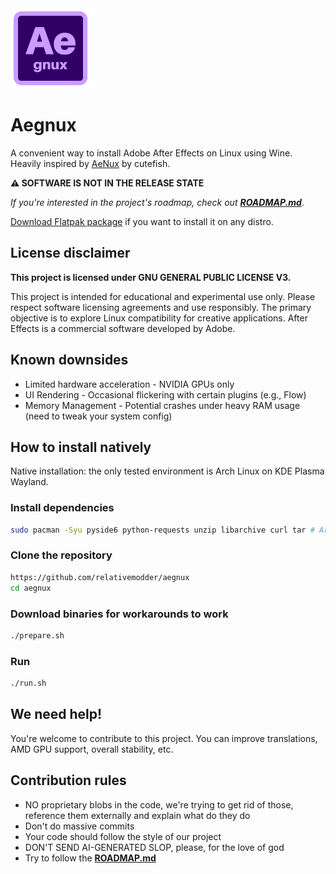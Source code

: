 <img src="icons/aegnux.png" width="128" />

# Aegnux 

A convenient way to install Adobe After Effects on Linux using Wine. Heavily inspired by [AeNux](https://github.com/cutefishaep/AeNux) by cutefish.

**⚠️ SOFTWARE IS NOT IN THE RELEASE STATE**

*If you're interested in the project's roadmap, check out [**ROADMAP.md**](https://github.com/relativemodder/aegnux/blob/main/ROADMAP.md)*.


[Download Flatpak package](https://github.com/relativemodder/com.relative.Aegnux/releases/latest) if you want to install it on any distro.


## License disclaimer

**This project is licensed under GNU GENERAL PUBLIC LICENSE V3.**

This project is intended for educational and experimental use only. Please respect software licensing agreements and use responsibly. The primary objective is to explore Linux compatibility for creative applications. After Effects is a commercial software developed by Adobe.


## Known downsides

- Limited hardware acceleration - NVIDIA GPUs only
- UI Rendering - Occasional flickering with certain plugins (e.g., Flow)
- Memory Management - Potential crashes under heavy RAM usage (need to tweak your system config)

## How to install natively

Native installation: the only tested environment is Arch Linux on KDE Plasma Wayland.

### Install dependencies
```bash
sudo pacman -Syu pyside6 python-requests unzip libarchive curl tar # Arch Linux
```

### Clone the repository
```bash
https://github.com/relativemodder/aegnux
cd aegnux
```

### Download binaries for workarounds to work
```bash
./prepare.sh
```

### Run
```bash
./run.sh
```

## We need help!
You're welcome to contribute to this project. 
You can improve translations, AMD GPU support, overall stability, etc.

## Contribution rules
- NO proprietary blobs in the code, we're trying to get rid of those, reference them externally and explain what do they do
- Don't do massive commits
- Your code should follow the style of our project
- DON'T SEND AI-GENERATED SLOP, please, for the love of god
- Try to follow the [**ROADMAP.md**](https://github.com/relativemodder/aegnux/blob/main/ROADMAP.md)
